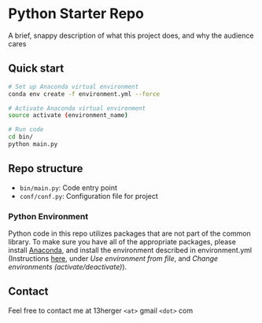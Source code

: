 # Python Starter Repo

A brief, snappy description of what this project does, and why the audience cares

## Quick start

```bash
# Set up Anaconda virtual environment
conda env create -f environment.yml --force

# Activate Anaconda virtual environment
source activate (environment_name)

# Run code
cd bin/
python main.py
```

## Repo structure

 - `bin/main.py`: Code entry point
 - `conf/conf.py`: Configuration file for project

### Python Environment
Python code in this repo utilizes packages that are not part of the common library. To make sure you have all of the 
appropriate packages, please install [Anaconda](https://www.continuum.io/downloads), and install the environment 
described in environment.yml (Instructions [here](http://conda.pydata.org/docs/using/envs.html), under *Use 
environment from file*, and *Change environments (activate/deactivate)*). 

## Contact
Feel free to contact me at 13herger `<at>` gmail `<dot>` com
